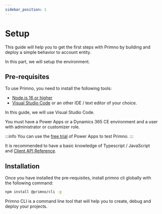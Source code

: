 ```yaml
---
sidebar_position: 1
---
```


# Setup

This guide will help you to get the first steps with Primno by building and deploy a simple behavior to account entity.

In this part, we will setup the environment.

## Pre-requisites

To use Primno, you need to install the following tools:

- [Node.js 16 or higher](https://nodejs.org/en/download/)
- [Visual Studio Code](https://code.visualstudio.com/download) or an other IDE / text editor of your choice.

In this guide, we will use Visual Studio Code.

You must have a Power Apps or a Dynamics 365 CE environment and a user with administrator or customizer role.

:::info
You can use the [free trial](https://powerapps.microsoft.com/en-us/pricing/) of Power Apps to test Primno.
:::

It is recommended to have a basic knowledge of Typescript / JavaScript and [Client API Reference](https://learn.microsoft.com/en-us/power-apps/developer/model-driven-apps/clientapi/reference).

## Installation

Once you have installed the pre-requisites, install primno cli globally with the following command:

```bash
npm install @primno/cli -g
```

Primno CLI is a command line tool that will help you to create, debug and deploy your projects.
